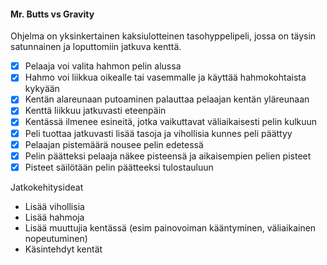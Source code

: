 
#### Mr. Butts vs Gravity

Ohjelma on yksinkertainen kaksiulotteinen tasohyppelipeli, jossa on täysin satunnainen ja loputtomiin jatkuva kenttä.

* [x] Pelaaja voi valita hahmon pelin alussa
* [x] Hahmo voi liikkua oikealle tai vasemmalle ja käyttää hahmokohtaista kykyään
* [x] Kentän alareunaan putoaminen palauttaa pelaajan kentän yläreunaan
* [x] Kenttä liikkuu jatkuvasti eteenpäin
* [x] Kentässä ilmenee esineitä, jotka vaikuttavat väliaikaisesti pelin kulkuun
* [x] Peli tuottaa jatkuvasti lisää tasoja ja vihollisia kunnes peli päättyy
* [x] Pelaajan pistemäärä nousee pelin edetessä
* [x] Pelin päätteksi pelaaja näkee pisteensä ja aikaisempien pelien pisteet
* [x] Pisteet säilötään pelin päätteeksi tulostauluun

Jatkokehitysideat

* Lisää vihollisia
* Lisää hahmoja
* Lisää muuttujia kentässä (esim painovoiman kääntyminen, väliaikainen nopeutuminen)
* Käsintehdyt kentät
